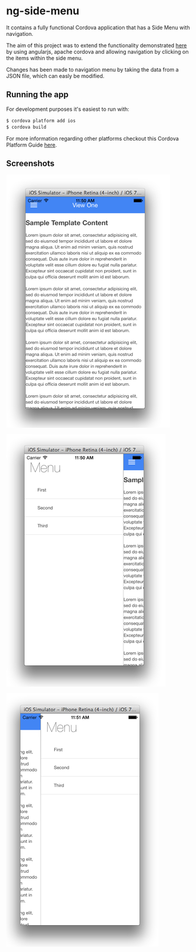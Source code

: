 ng-side-menu
============

It contains a fully functional Cordova application that has a Side Menu with navigation.

The aim of this project was to extend the functionality demonstrated [here](https://github.com/jakiestfu/Snap.js/) by using angularjs, apache cordova and allowing navigation by clicking on the items within the side menu.

Changes has been made to navigation menu by taking the data from a JSON file, which can easly be modified.

## Running the app
For development purposes it's easiest to run with:

```bash
$ cordova platform add ios
$ cordova build
```

For more information regarding other platforms checkout this Cordova Platform Guide [here](http://cordova.apache.org/docs/en/3.5.0/guide_platforms_index.md.html#Platform%20Guides).

## Screenshots
![Page 1](www/img/preview1.png)

![Side Menu](www/img/preview2.png)

![Page 2](www/img/preview3.png)
